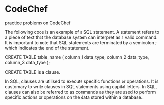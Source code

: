 # CodeChef
practice problems on CodeChef

The following code is an example of a SQL statement.
A statement refers to a piece of text that the database system can interpret as a valid command.
It is important to note that SQL statements are terminated by a semicolon ; which indicates the end of the statement.

CREATE TABLE table_name (
   column_1 data_type,
   column_2 data_type,
   column_3 data_type 
);

CREATE TABLE is a clause.

In SQL, clauses are utilised to execute specific functions or operations.
It is customary to write clauses in SQL statements using capital letters.
In SQL, clauses can also be referred to as commands as they are used to perform specific actions or operations on the data stored within a database..
